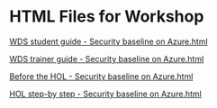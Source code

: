 ﻿# HTML Files for Workshop
[WDS student guide - Security baseline on Azure.html](https://cloudworkshop.blob.core.windows.net/azure-security-privacy-compliance/Whiteboard%20design%20session/WDS%20student%20guide%20-%20Security%20baseline%20on%20Azure.html)

[WDS trainer guide - Security baseline on Azure.html](https://cloudworkshop.blob.core.windows.net/azure-security-privacy-compliance/Whiteboard%20design%20session/WDS%20trainer%20guide%20-%20Security%20baseline%20on%20Azure.html)

[Before the HOL - Security baseline on Azure.html](https://cloudworkshop.blob.core.windows.net/azure-security-privacy-compliance/Hands-on%20lab/Before%20the%20HOL%20-%20Security%20baseline%20on%20Azure.html)

[HOL step-by step - Security baseline on Azure.html](https://cloudworkshop.blob.core.windows.net/azure-security-privacy-compliance/Hands-on%20lab/HOL%20step-by%20step%20-%20Security%20baseline%20on%20Azure.html)

